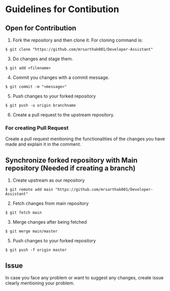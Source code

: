 # Guidelines for Contibution

## Open for Contribution

1. Fork the repository and then clone it. For cloning command is:
```
$ git clone "https://github.com/mrsarthak001/Developer-Assistant"
```

3. Do changes and stage them.
```
$ git add <filename>
```

4. Commit you changes with a commit message.
```
$ git commit -m "<message>"
```

5. Push changes to your forked repository
```
$ git push -u origin branchname
```
6. Create a pull request to the upstream repository.

### For creating Pull Request
Create a pull request mentioning the functionalities of the changes you have made and explain it in the comment.

## Synchronize forked repository with Main repository (Needed if creating a branch)

1. Create upstream as our repository
```
$ git remote add main "https://github.com/mrsarthak001/Developer-Assistant"
```

2. Fetch changes from main repository
```
$ git fetch main
```

3. Merge changes after being fetched
```
$ git merge main/master
```

5. Push changes to your forked repository
```
$ git push -f origin master
```

## Issue

In case you face any problem or want to suggest any changes, create issue clearly mentioning your problem.

